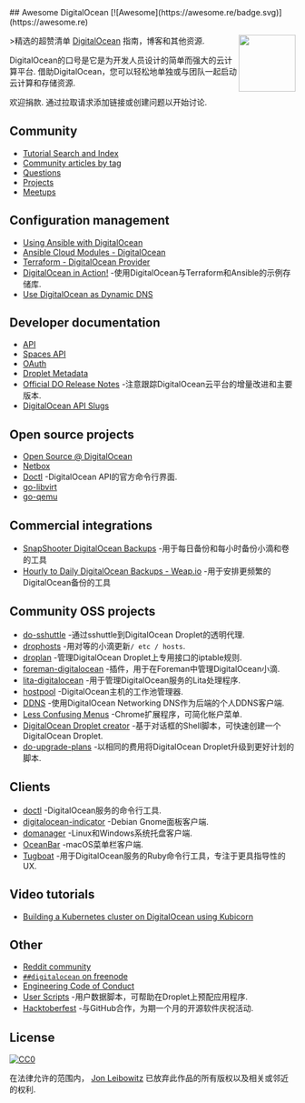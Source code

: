<div class="github-widget" data-repo="jonleibowitz/awesome-digitalocean"></div>
<script async src="https://pagead2.googlesyndication.com/pagead/js/adsbygoogle.js"></script><ins class="adsbygoogle" style="display:block" data-ad-client="ca-pub-6890694312814945" data-ad-slot="5473692530" data-ad-format="auto"  data-full-width-responsive="true"></ins><script>(adsbygoogle = window.adsbygoogle || []).push({});</script>
## Awesome DigitalOcean [![Awesome](https://awesome.re/badge.svg)](https://awesome.re)

[<img src="https://raw.githubusercontent.com/jonleibowitz/awesome-digitalocean/master/media/DO_Logo.png" align="right" width="100">](https://www.digitalocean.com/)

&gt;精选的超赞清单 [DigitalOcean](https://www.digitalocean.com) 指南，博客和其他资源.

 DigitalOcean的口号是它是为开发人员设计的简单而强大的云计算平台.  借助DigitalOcean，您可以轻松地单独或与团队一起启动云计算和存储资源. 

 欢迎捐款.  通过拉取请求添加链接或创建问题以开始讨论.





## Community

- [Tutorial Search and Index](https://www.digitalocean.com/community/tutorials)
- [Community articles by tag](https://www.digitalocean.com/community/tags)
- [Questions](https://www.digitalocean.com/community/questions)
- [Projects](https://www.digitalocean.com/community/projects)
- [Meetups](https://www.meetup.com/pro/digitalocean/)

## Configuration management

- [Using Ansible with DigitalOcean](https://the.binbashtheory.com/using-ansible-with-digitalocean/)
- [Ansible Cloud Modules - DigitalOcean](http://docs.ansible.com/ansible/list_of_cloud_modules.html#digital-ocean)
- [Terraform - DigitalOcean Provider](https://www.terraform.io/docs/providers/do/)
- [DigitalOcean in Action!](https://github.com/keinohguchi/do-in-action) -使用DigitalOcean与Terraform和Ansible的示例存储库.
- [Use DigitalOcean as Dynamic DNS](https://surdu.me/2019/07/28/digital-ocean-ddns.html)

## Developer documentation

- [API](https://developers.digitalocean.com/documentation/v2/)
- [Spaces API](https://developers.digitalocean.com/documentation/spaces/)
- [OAuth](https://developers.digitalocean.com/documentation/oauth/)
- [Droplet Metadata](https://developers.digitalocean.com/documentation/metadata/)
- [Official DO Release Notes](https://www.digitalocean.com/docs/release-notes/) -注意跟踪DigitalOcean云平台的增量改进和主要版本.
- [DigitalOcean API Slugs](https://slugs.do-api.dev/)

## Open source projects

- [Open Source @ DigitalOcean](https://developers.digitalocean.com/opensource/)
- [Netbox](https://github.com/digitalocean/netbox)
- [Doctl](https://github.com/digitalocean/doctl) -DigitalOcean API的官方命令行界面.
- [go-libvirt](https://github.com/digitalocean/go-libvirt)
- [go-qemu](https://github.com/digitalocean/go-qemu)

## Commercial integrations

- [SnapShooter DigitalOcean Backups](https://snapshooter.io/daily-hourly-digital-ocean-backups/) -用于每日备份和每小时备份小滴和卷的工具
- [Hourly to Daily DigitalOcean Backups - Weap.io](https://weap.io) -用于安排更频繁的DigitalOcean备份的工具

## Community OSS projects

- [do-sshuttle](https://github.com/f/do-sshuttle) -通过sshuttle到DigitalOcean Droplet的透明代理.
- [drophosts](https://github.com/qmx/drophosts) -用对等的小滴更新`/ etc / hosts`.
- [droplan](https://github.com/tam7t/droplan) -管理DigitalOcean Droplet上专用接口的iptable规则.
- [foreman-digitalocean](https://github.com/theforeman/foreman-digitalocean) -插件，用于在Foreman中管理DigitalOcean小滴.
- [lita-digitalocean](https://github.com/jimmycuadra/lita-digitalocean) -用于管理DigitalOcean服务的Lita处理程序.
- [hostpool](https://github.com/progrium/hostpool) -DigitalOcean主机的工作池管理器.
- [DDNS](https://github.com/skibish/ddns) -使用DigitalOcean Networking DNS作为后端的个人DDNS客户端.
- [Less Confusing Menus](https://github.com/addpipe/Less-Confusing-Digital-Ocean-Menus) -Chrome扩展程序，可简化帐户菜单.
- [DigitalOcean Droplet creator](https://github.com/NicholasPCole/dodc) -基于对话框的Shell脚本，可快速创建一个DigitalOcean Droplet.
- [do-upgrade-plans](https://github.com/bjornjohansen/do-upgrade-plans) -以相同的费用将DigitalOcean Droplet升级到更好计划的脚本.

## Clients

- [doctl](https://github.com/digitalocean/doctl) -DigitalOcean服务的命令行工具.
- [digitalocean-indicator](https://github.com/andrewsomething/digitalocean-indicator) -Debian Gnome面板客户端.
- [domanager](https://github.com/itohnobue/domanager) -Linux和Windows系统托盘客户端.
- [OceanBar](https://github.com/terhechte/OceanBar) -macOS菜单栏客户端.
- [Tugboat](https://github.com/pearkes/tugboat) -用于DigitalOcean服务的Ruby命令行工具，专注于更具指导性的UX.

## Video tutorials

- [Building a Kubernetes cluster on DigitalOcean using Kubicorn](https://www.youtube.com/watch?v=XpxgSZ3dspE)

## Other

- [Reddit community](https://www.reddit.com/r/digital_ocean/)
- [`##digitalocean` on freenode](https://webchat.freenode.net/)
- [Engineering Code of Conduct](https://github.com/digitalocean/engineering-code-of-conduct)
- [User Scripts](https://github.com/digitalocean/do_user_scripts) -用户数据脚本，可帮助在Droplet上预配应用程序.
- [Hacktoberfest](https://hacktoberfest.digitalocean.com/) -与GitHub合作，为期一个月的开源软件庆祝活动.

## License

[![CC0](http://mirrors.creativecommons.org/presskit/buttons/88x31/svg/cc-zero.svg)](https://creativecommons.org/publicdomain/zero/1.0/)

在法律允许的范围内， [Jon Leibowitz](https://github.com/jonleibowitz) 已放弃此作品的所有版权以及相关或邻近的权利.
